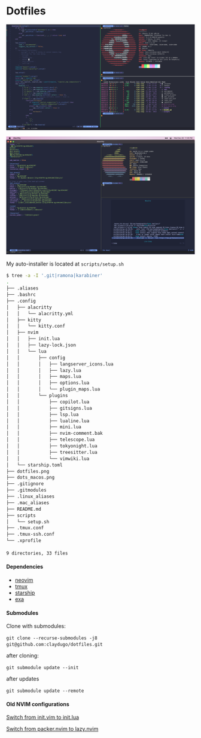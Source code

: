 # Dotfiles

![20221228](dotfiles.png)

![20221228](dots_macos.png)

My auto-installer is located at `scripts/setup.sh`

```bash
$ tree -a -I '.git|ramona|karabiner'
.
├── .aliases
├── .bashrc
├── .config
│   ├── alacritty
│   │   └── alacritty.yml
│   ├── kitty
│   │   └── kitty.conf
│   ├── nvim
│   │   ├── init.lua
│   │   ├── lazy-lock.json
│   │   └── lua
│   │       ├── config
│   │       │   ├── langserver_icons.lua
│   │       │   ├── lazy.lua
│   │       │   ├── maps.lua
│   │       │   ├── options.lua
│   │       │   └── plugin_maps.lua
│   │       └── plugins
│   │           ├── copilot.lua
│   │           ├── gitsigns.lua
│   │           ├── lsp.lua
│   │           ├── lualine.lua
│   │           ├── mini.lua
│   │           ├── nvim-comment.bak
│   │           ├── telescope.lua
│   │           ├── tokyonight.lua
│   │           ├── treesitter.lua
│   │           └── vimwiki.lua
│   └── starship.toml
├── dotfiles.png
├── dots_macos.png
├── .gitignore
├── .gitmodules
├── .linux_aliases
├── .mac_aliases
├── README.md
├── scripts
│   └── setup.sh
├── .tmux.conf
├── .tmux-ssh.conf
└── .xprofile

9 directories, 33 files
```

#### Dependencies
* [neovim](https://neovim.io/)
* [tmux](https://github.com/tmux/tmux/wiki)
* [starship](https://starship.rs)
* [exa](https://the.exa.website/)

#### Submodules

Clone with submodules:

`git clone --recurse-submodules -j8 git@github.com:claydugo/dotfiles.git`

after cloning:

`git submodule update --init`

after updates

`git submodule update --remote`

#### Old NVIM configurations

[Switch from init.vim to init.lua](https://github.com/claydugo/dotfiles/commit/9803e70ab5df4f5db7f9da858a3c670d378daf0b)

[Switch from packer.nvim to lazy.nvim](https://github.com/claydugo/dotfiles/commit/00000000a6b60527c21ba36515c93c71869ae253)
